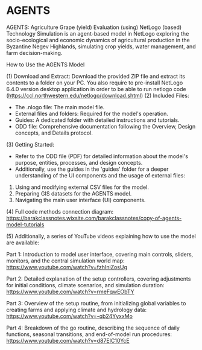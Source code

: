 # AGENTS
AGENTS: Agriculture Grape (yield) Evaluation (using) NetLogo (based) Technology Simulation is an agent-based model in NetLogo exploring the socio-ecological and economic dynamics of agricultural production in the Byzantine Negev Highlands, simulating crop yields, water management, and farm decision-making.

How to Use the AGENTS Model

(1) Download and Extract:
Download the provided ZIP file and extract its contents to a folder on your PC.
You also require to pre-install NetLogo 6.4.0 version desktop application in order to be able to run netlogo code (https://ccl.northwestern.edu/netlogo/download.shtml)
(2) Included Files:
- The .nlogo file: The main model file.
- External files and folders: Required for the model's operation.
- Guides: A dedicated folder with detailed instructions and tutorials.
- ODD file: Comprehensive documentation following the Overview, Design concepts, and Details protocol.

(3) Getting Started:
- Refer to the ODD file (PDF) for detailed information about the model's purpose, entities, processes, and design concepts.
- Additionally, use the guides in the 'guides' folder for a deeper understanding of the UI components and the usage of external files:
1. Using and modifying external CSV files for the model.
2. Preparing GIS datasets for the AGENTS model.
3. Navigating the main user interface (UI) components.

(4) Full code methods connection diagram: https://barakclassnotes.wixsite.com/barakclassnotes/copy-of-agents-model-tutorials

(5) Additionally, a series of YouTube videos explaining how to use the model are available:

Part 1: Introduction to model user interface, covering main controls, sliders, monitors, and the central simulation world map: https://www.youtube.com/watch?v=fzhIniZosUg

Part 2: Detailed explanation of the setup controllers, covering adjustments for initial conditions, climate scenarios, and simulation duration: https://www.youtube.com/watch?v=rmeFqwEObTY

Part 3: Overview of the setup routine, from initializing global variables to creating farms and applying climate and hydrology data: https://www.youtube.com/watch?v=-qb24YyxxMo

Part 4: Breakdown of the go routine, describing the sequence of daily functions, seasonal transitions, and end-of-model run procedures: https://www.youtube.com/watch?v=d87EIC10YcE
